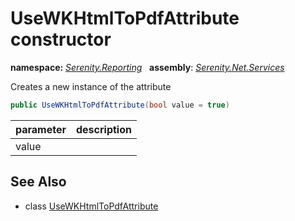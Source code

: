 # UseWKHtmlToPdfAttribute constructor
**namespace:** *[Serenity.Reporting](../../README.md#serenity.reporting-namespace)*   **assembly**: *[Serenity.Net.Services](../../README.md)*

Creates a new instance of the attribute

```csharp
public UseWKHtmlToPdfAttribute(bool value = true)
```

| parameter | description |
| --- | --- |
| value |  |

## See Also

* class [UseWKHtmlToPdfAttribute](../UseWKHtmlToPdfAttribute.md)